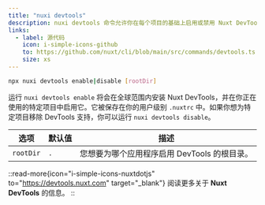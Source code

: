 ```yaml
---
title: "nuxi devtools"
description: nuxi devtools 命令允许你在每个项目的基础上启用或禁用 Nuxt DevTools。
links:
  - label: 源代码
    icon: i-simple-icons-github
    to: https://github.com/nuxt/cli/blob/main/src/commands/devtools.ts
    size: xs
---
```


```bash [Terminal]
npx nuxi devtools enable|disable [rootDir]
```

运行 `nuxi devtools enable` 将会在全球范围内安装 Nuxt DevTools，并在你正在使用的特定项目中启用它。它被保存在你的用户级别 `.nuxtrc` 中。如果你想为特定项目移除 DevTools 支持，你可以运行 `nuxi devtools disable`。

选项 | 默认值 | 描述
-------------------------|-----------------|------------------
`rootDir` | `.` | 您想要为哪个应用程序启用 DevTools 的根目录。

::read-more{icon="i-simple-icons-nuxtdotjs" to="https://devtools.nuxt.com" target="_blank"}
阅读更多关于 **Nuxt DevTools** 的信息。
::
